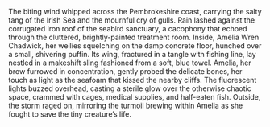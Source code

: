 The biting wind whipped across the Pembrokeshire coast, carrying the salty tang of the Irish Sea and the mournful cry of gulls.  Rain lashed against the corrugated iron roof of the seabird sanctuary, a cacophony that echoed through the cluttered, brightly-painted treatment room.  Inside, Amelia Wren Chadwick, her wellies squelching on the damp concrete floor, hunched over a small, shivering puffin. Its wing, fractured in a tangle with fishing line, lay nestled in a makeshift sling fashioned from a soft, blue towel.  Amelia, her brow furrowed in concentration, gently probed the delicate bones, her touch as light as the seafoam that kissed the nearby cliffs. The fluorescent lights buzzed overhead, casting a sterile glow over the otherwise chaotic space, crammed with cages, medical supplies, and half-eaten fish.  Outside, the storm raged on, mirroring the turmoil brewing within Amelia as she fought to save the tiny creature’s life.
